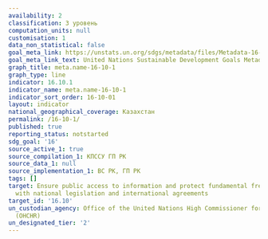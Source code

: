 ```yaml
---
availability: 2
classification: 3 уровень
computation_units: null
customisation: 1
data_non_statistical: false
goal_meta_link: https://unstats.un.org/sdgs/metadata/files/Metadata-16-10-01.pdf
goal_meta_link_text: United Nations Sustainable Development Goals Metadata (pdf 1361kB)
graph_title: meta.name-16-10-1
graph_type: line
indicator: 16.10.1
indicator_name: meta.name-16-10-1
indicator_sort_order: 16-10-01
layout: indicator
national_geographical_coverage: Казахстан
permalink: /16-10-1/
published: true
reporting_status: notstarted
sdg_goal: '16'
source_active_1: true
source_compilation_1: КПССУ ГП РК
source_data_1: null
source_implementation_1: ВС РК, ГП РК
tags: []
target: Ensure public access to information and protect fundamental freedoms, in accordance
  with national legislation and international agreements
target_id: '16.10'
un_custodian_agency: Office of the United Nations High Commissioner for Human Rights
  (OHCHR)
un_designated_tier: '2'
---
```

